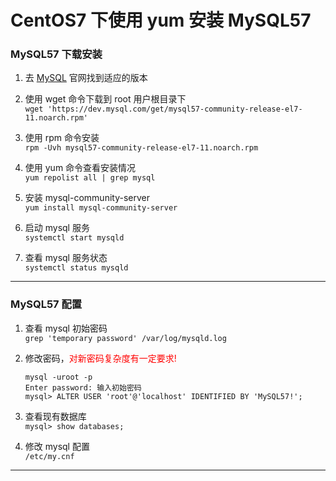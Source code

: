 # CentOS7 下使用 yum 安装 MySQL57


### MySQL57 下载安装

1. 去 [MySQL](https://dev.mysql.com/downloads/repo/yum/) 官网找到适应的版本

1. 使用 wget 命令下载到 root 用户根目录下  
    `wget 'https://dev.mysql.com/get/mysql57-community-release-el7-11.noarch.rpm'`

1. 使用 rpm 命令安装  
    `rpm -Uvh mysql57-community-release-el7-11.noarch.rpm`

1. 使用 yum 命令查看安装情况  
    `yum repolist all | grep mysql`

1. 安装 mysql-community-server  
    `yum install mysql-community-server`

1. 启动 mysql 服务  
    `systemctl start mysqld`

1. 查看 mysql 服务状态  
    `systemctl status mysqld`

----

### MySQL57 配置

1. 查看 mysql 初始密码  
    `grep 'temporary password' /var/log/mysqld.log`

1. 修改密码，<span style="color:red">对新密码复杂度有一定要求!</span>  
    ```
    mysql -uroot -p
    Enter password: 输入初始密码
    mysql> ALTER USER 'root'@'localhost' IDENTIFIED BY 'MySQL57!';
    ```
1. 查看现有数据库  
    `mysql> show databases;`

1. 修改 mysql 配置  
    `/etc/my.cnf`
----
